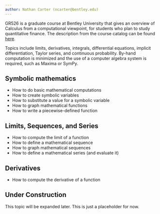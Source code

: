 ```yaml
---
author: Nathan Carter (ncarter@bentley.edu)
---
```


GR526 is a graduate course at Bentley University that gives an overview of
Calculus from a computational viewpoint,
for students who plan to study quantitative finance.
The description from the course catalog can be found
[here](https://catalog.bentley.edu/graduate/graduate-courses/gr/).

Topics include limits, derivatives, integrals, differential equations,
implicit differentiation, Taylor series, and continuous probability.
By-hand computation is minimized and the use of a computer algebra system is
required, such as Maxima or SymPy.

## Symbolic mathematics

 * How to do basic mathematical computations
 * How to create symbolic variables
 * How to substitute a value for a symbolic variable
 * How to graph mathematical functions
 * How to write a piecewise-defined function

## Limits, Sequences, and Series

 * How to compute the limit of a function
 * How to define a mathematical sequence
 * How to graph mathematical sequences
 * How to define a mathematical series (and evaluate it)

## Derivatives

 * How to compute the derivative of a function

## Under Construction

This topic will be expanded later.  This is just a placeholder for now.
